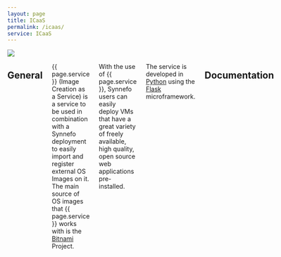 ```yaml
---
layout: page
title: ICaaS
permalink: /icaas/
service: ICaaS
---
```


<div class="row">
    <div class="columns medium-2 text-center">
        <img src="{{ '/assets/icaas.png' | prepend: site.baseurl }}">
    </div>
    <div class="columns medium-10">
        <h2>General</h2>
        <p>{{ page.service }} (Image Creation as a Service) is a service to be used in combination with
        a Synnefo deployment to easily import and
        register external OS Images on it.<br>
        The main source of OS images that {{ page.service }}
        works with is the <a href="https://bitnami.com">Bitnami</a> Project.</p>
        <p>With the use of {{ page.service }}, Synnefo users can easily deploy
        VMs that have a great variety of freely available, high quality, open 
        source web applications pre-installed.</p>
        <p>The service is developed in <a href="https://www.python.org/">Python</a> using the
        <a href="http://flask.pocoo.org/">Flask</a> microframework.</p>
        <h2>Documentation</h2>

        <p><a href="https://www.synnefo.org/docs/icaas/latest">Official {{ page.service }} documentation</a></p>

        <h2>Downloads</h2>

        <p>You can download the {{ page.service }} client for Windows and Linux platforms:</p>

        <a class="button download fixed-w" 
           title="linux64" 
           href="https://pithos.okeanos.grnet.gr/public/YO7zbSF9Se1BKbDl2wLuX3" 
           download>
           {{ page.service }} for Linux 64bit
        </a>
        <br>

        <a class="button download fixed-w" 
           title="windows64" 
           href="https://pithos.okeanos.grnet.gr/public/R3RQUMgxL3F5P4rlpWFlE" 
           download>
           {{ page.service }} for Windows 64bit
        </a>
        <br>

    </div>
</div>
